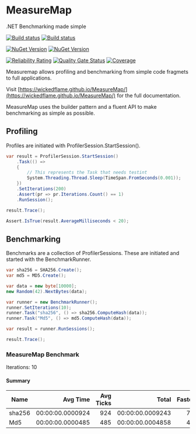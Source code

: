 # MeasureMap
.NET Benchmarking made simple

[![Build status](https://img.shields.io/appveyor/build/chriswalpen/measuremap/master?label=Master&logo=appveyor&style=for-the-badge)](https://ci.appveyor.com/project/chriswalpen/measuremap/branch/master)
[![Build status](https://img.shields.io/appveyor/build/chriswalpen/measuremap/dev?label=Dev&logo=appveyor&style=for-the-badge)](https://ci.appveyor.com/project/chriswalpen/measuremap/branch/dev)
  
[![NuGet Version](https://img.shields.io/nuget/v/measuremap.svg?style=for-the-badge&label=Latest)](https://www.nuget.org/packages/measuremap/)
[![NuGet Version](https://img.shields.io/nuget/vpre/measuremap.svg?style=for-the-badge&label=RC)](https://www.nuget.org/packages/measuremap/)
  
[![Reliability Rating](https://sonarcloud.io/api/project_badges/measure?project=WickedFlame_MeasureMap&metric=reliability_rating)](https://sonarcloud.io/summary/new_code?id=WickedFlame_MeasureMap)
[![Quality Gate Status](https://sonarcloud.io/api/project_badges/measure?project=WickedFlame_MeasureMap&metric=alert_status)](https://sonarcloud.io/summary/new_code?id=WickedFlame_MeasureMap)
[![Coverage](https://sonarcloud.io/api/project_badges/measure?project=WickedFlame_MeasureMap&metric=coverage)](https://sonarcloud.io/summary/new_code?id=WickedFlame_MeasureMap)
  
Measuremap allows profiling and benchmarking from simple code fragmets to full applications.
  
Visit [https://wickedflame.github.io/MeasureMap/](https://wickedflame.github.io/MeasureMap/) for the full documentation.
  
MeasureMap uses the builder pattern and a fluent API to make benchmarking as simple as possible.
  
## Profiling
Profiles are initiated with ProfilerSession.StartSession().
  
```csharp
var result = ProfilerSession.StartSession()
	.Task(() => 
	{
		// This represents the Task that needs testint
		System.Threading.Thread.Sleep(TimeSpan.FromSeconds(0.001));
	})
	.SetIterations(200)
	.Assert(pr => pr.Iterations.Count() == 1)
	.RunSession();

result.Trace();

Assert.IsTrue(result.AverageMilliseconds < 20);
```


## Benchmarking
Benchmarks are a collection of ProfilerSessions. 
These are initiated and started with the BenchmarkRunner.
  
```csharp
var sha256 = SHA256.Create();
var md5 = MD5.Create();

var data = new byte[10000];
new Random(42).NextBytes(data);

var runner = new BenchmarkRunner();
runner.SetIterations(10);
runner.Task("sha256", () => sha256.ComputeHash(data));
runner.Task("Md5", () => md5.ComputeHash(data));

var result = runner.RunSessions();

result.Trace();
```
### MeasureMap Benchmark
 Iterations:		10
#### Summary
| Name | Avg Time | Avg Ticks | Total | Fastest | Slowest | Memory Increase |
|--- |---: |---: |---: |---: |---: |---: |
| sha256 | 00:00:00.0000924 | 924 | 00:00:00.0009243 | 776 | 1471 | 1392 |
| Md5 | 00:00:00.0000485 | 485 | 00:00:00.0004858 | 409 | 534 | 1392 |
